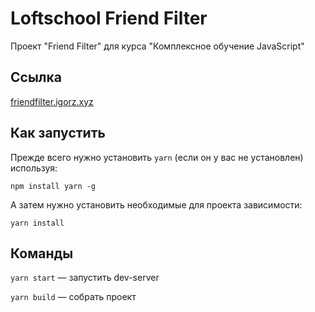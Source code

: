 # Loftschool Friend Filter

Проект "Friend Filter" для курса "Комплексное обучение JavaScript"

## Ссылка

[friendfilter.igorz.xyz](https://friendfilter.igorz.xyz/)

## Как запустить

Прежде всего нужно установить `yarn` (если он у вас не установлен) используя:

`npm install yarn -g`

А затем нужно установить необходимые для проекта зависимости:

`yarn install`

## Команды

`yarn start` — запустить dev-server

`yarn build` — собрать проект

